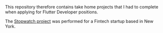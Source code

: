 This repository therefore contains take home projects that I had to
complete when applying for Flutter Developer positions.

The [Stopwatch project](./stopwatch/README.md) was performed for a
Fintech startup based in New York.